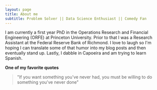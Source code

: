 ```yaml
---
layout: page
title: About me
subtitle: Problem Solver || Data Science Enthusiast || Comedy Fan  
---
```


I am currently a first year PhD in the Operations Research and 
Financial Engineering (ORFE) at Princeton University. Prior to that I was a 
Research Assistant at the Federal Reserve Bank of Richmond. I love to 
laugh so I'm hoping I can translate some of that humor into my blog 
posts and then eventually stand up. Lastly, I dabble in Capoeira and 
am trying to learn Spanish.

**One of my favorite quotes**
>"If you want something you've never had, you must be willing to do something you've never done"
